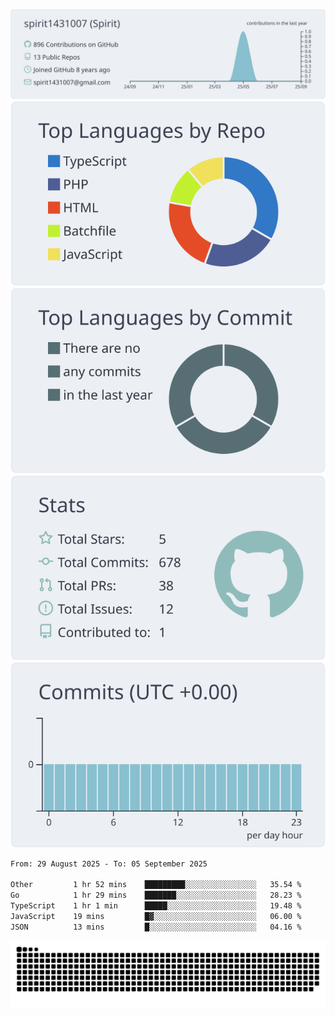[![](https://raw.githubusercontent.com/spirit1431007/spirit1431007/master/profile-summary-card-output/nord_bright/0-profile-details.svg)](https://git.io/spiritx)
[![](https://raw.githubusercontent.com/spirit1431007/spirit1431007/master/profile-summary-card-output/nord_bright/1-repos-per-language.svg)](https://git.io/spiritx) [![](https://raw.githubusercontent.com/spirit1431007/spirit1431007/master/profile-summary-card-output/nord_bright/2-most-commit-language.svg)](https://git.io/spiritx)
[![](https://raw.githubusercontent.com/spirit1431007/spirit1431007/master/profile-summary-card-output/nord_bright/3-stats.svg)](https://git.io/spiritx) [![](https://raw.githubusercontent.com/spirit1431007/spirit1431007/master/profile-summary-card-output/nord_bright/4-productive-time.svg)](https://git.io/spiritx)

<!--START_SECTION:waka-->

```txt
From: 29 August 2025 - To: 05 September 2025

Other         1 hr 52 mins    █████████░░░░░░░░░░░░░░░░   35.54 %
Go            1 hr 29 mins    ███████░░░░░░░░░░░░░░░░░░   28.23 %
TypeScript    1 hr 1 min      █████░░░░░░░░░░░░░░░░░░░░   19.48 %
JavaScript    19 mins         █▓░░░░░░░░░░░░░░░░░░░░░░░   06.00 %
JSON          13 mins         █░░░░░░░░░░░░░░░░░░░░░░░░   04.16 %
```

<!--END_SECTION:waka-->

![contribution](https://github.com/spirit1431007/spirit1431007/blob/output/github-contribution-grid-snake.svg)
